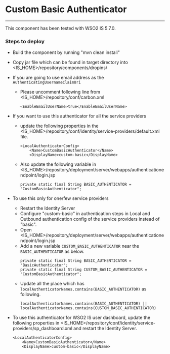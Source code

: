# Custom Basic Authenticator

------

 This component has been tested with WSO2 IS 5.7.0.

### Steps to deploy
- Build the component by running "mvn clean install"
- Copy  jar file which can be found in target directory into <IS_HOME>/repository/components/dropins/
    
- If you are going to use email address as the `AuthenticatingUsernameClaimUri`
  * Please uncomment following line from <IS_HOME>/repository/conf/carbon.xml
    ```
    <EnableEmailUserName>true</EnableEmailUserName>
    ```
- If you want to use this authenticator for all the service providers
  * update the following properties in the <IS_HOME>/repository/conf/identity/service-providers/default.xml file.
    ```
    <LocalAuthenticatorConfig>
        <Name>CustomBasicAuthenticator</Name>
        <DisplayName>custom-basic</DisplayName>
    ```
  * Also  update the following variable in <IS_HOME>/repository/deployment/server/webapps/authenticationendpoint/login.jsp
    ```
    private static final String BASIC_AUTHENTICATOR = "CustomBasicAuthenticator";
    ```
- To use this only for one/few service providers
  * Restart the Identity Server
  * Configure "custom-basic" in authentication steps in Local and Outbound authentication config of the
 service providers instead of "basic".
  * Open <IS_HOME>/repository/deployment/server/webapps/authenticationendpoint/login.jsp
  * Add a new variable `CUSTOM_BASIC_AUTHENTICATOR` near the `BASIC_AUTHENTICATOR` as below.
    ```
    private static final String BASIC_AUTHENTICATOR = "BasicAuthenticator";
    private static final String CUSTOM_BASIC_AUTHENTICATOR = "CustomBasicAuthenticator";
    ```
  * Update all the place which has `localAuthenticatorNames.contains(BASIC_AUTHENTICATOR)` as following.
    ```
    localAuthenticatorNames.contains(BASIC_AUTHENTICATOR) || localAuthenticatorNames.contains(CUSTOM_BASIC_AUTHENTICATOR)
    ```
- To use this authenticator for WSO2 IS user dashboard, update the following properties in 
<IS_HOME>/repository/conf/identity/service-providers/sp_dashboard.xml and restart the Identity Server.
    ```
    <LocalAuthenticatorConfig>
        <Name>CustomBasicAuthenticator</Name>
        <DisplayName>custom-basic</DisplayName>
    ```
